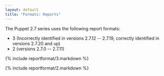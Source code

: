 ```yaml
---
layout: default
title: "Formats: Reports"
---
```


The Puppet 2.7 series uses the following report formats:

- 3 (Incorrectly identified in versions 2.7.12 -- 2.7.19, correctly identified in versions 2.7.20 and up)
- 2 (versions 2.7.0 -- 2.7.11)

{% include reportformat/3.markdown %}

{% include reportformat/2.markdown %}
